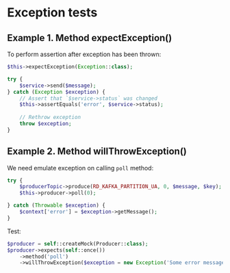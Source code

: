 # Exception tests

## Example 1. Method expectException()

To perform assertion after exception has been thrown:

```php
$this->expectException(Exception::class);

try {
    $service->send($message);
} catch (Exception $exception) {
    // Assert that `$service->status` was changed
    $this->assertEquals('error', $service->status);
    
    // Rethrow exception
    throw $exception;
}
```

## Example 2. Method willThrowException()

We need emulate exception on calling `poll` method:

```php
try {
    $producerTopic->produce(RD_KAFKA_PARTITION_UA, 0, $message, $key);
    $this->producer->poll(0);

} catch (Throwable $exception) {
    $context['error'] = $exception->getMessage();
}
```

Test:

```php
$producer = self::createMock(Producer::class);
$producer->expects(self::once())
    ->method('poll')
    ->willThrowException($exception = new Exception('Some error message'));
```
